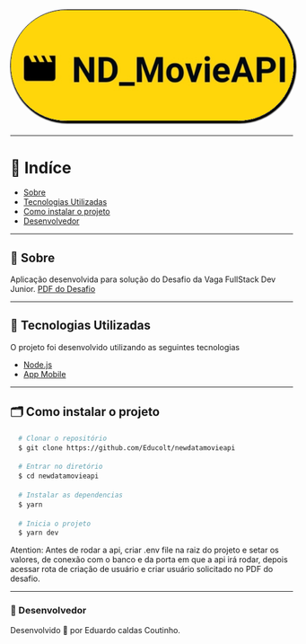 <h1 align="center" style="color: black;">
    <img src="./assets/logoApi.jpg" style="border-radius: 120px; border: 1px solid #000;
    box-shadow: 2px 2px 2px 2px " />
</h1>

---


# 📍 Indíce

- [Sobre](#🔖-sobre)
- [Tecnologias Utilizadas](#🚀-tecnologias-utilizadas)
- [Como instalar o projeto](#🗂-como-instalar-o-projeto)
- [Desenvolvedor](#🧔-Desenvolvedor)

---

## 🔖 Sobre

Aplicação desenvolvida para solução do Desafio da Vaga FullStack Dev Junior. [PDF do Desafio](https://drive.google.com/file/d/1gPqiuzkTp8DGDyZj49rfwkcAgI5whYgw/view?usp=sharing)

---

## 🚀 Tecnologias Utilizadas

O projeto foi desenvolvido utilizando as seguintes tecnologias

- [Node.js](https://nodejs.org/en/)
- [App Mobile](https://github.com/Educolt/newdatamovie)

---

## 🗂 Como instalar o projeto

```bash
  # Clonar o repositório
  $ git clone https://github.com/Educolt/newdatamovieapi

  # Entrar no diretório
  $ cd newdatamovieapi

  # Instalar as dependencias
  $ yarn

  # Inicia o projeto
  $ yarn dev

```
Atention: Antes de rodar a api, criar .env file na raiz do projeto e setar os valores, de conexão com o banco e da porta em que a api irá rodar, depois acessar rota de criação de usuário e criar usuário solicitado no PDF do desafio.

---

### 🧔 Desenvolvedor
Desenvolvido 💜 por Eduardo caldas Coutinho.
